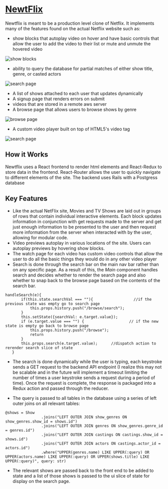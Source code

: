 # [NewtFlix](http://newtflix.herokuapp.com "NewtFlix")

Newtflix is meant to be a production level clone of Netflix. It implements many of the features found on the actual Netflix website such as:
* show blocks that autoplay video on hover and have basic controls that allow the user to add the video to their list or mute and unmute the hovered video

![show blocks](screenshots/show_block_gif.gif)
* ability to query the database for partial matches of either show title, genre, or casted actors

![search page](screenshots/search_gif.gif)
* A list of shows attached to each user that updates dynamically
* A signup page that renders errors on submit
* videos that are stored in a remote aws server
* A browse page that allows users to browse shows by genre

![browse page](screenshots/browse_page_gif.gif)

* A custom video player built on top of HTML5's video tag

![search page](screenshots/watch_gif.gif)

## How it Works
Newtflix uses a React frontend to render html elements and React-Redux to store data in the frontend. React-Router allows the user to quickly navigate to different elements of the site. The backend uses Rails with a Postgress database

## Key Features
 * Like the actual NetFlix site, Movies and TV Shows are laid out in groups of rows that contain individual interactive elements. Each block updates information in conjunction with get requests made to the server and get just enough information to be presented to the user and then request more information from the server when interacted with by the user, allowing for modular code.
 * Video previews autoplay in various locations of the site. Users can autoplay previews by hovering show blocks.
 * The watch page for each video has custom video controls that allow the user to do all the basic things they would do in any other video player
 * Search is done through the search bar on the main nav bar rather than on any specific page. As a result of this, the *Main* component handles search and decides whether to render the search page and also whether to snap back to the browse page based on the contents of the search bar.
 ```
 handleSearch(e){
        if(this.state.searchVal === ""){                  //if the previous state was empty go to search page
            this.props.history.push("/browse/search");
        }
        this.setState({searchVal: e.target.value});
        if (e.target.value === "") {                    // if the new state is empty go back to browse page
            this.props.history.push("/browse");
            return
        }
        this.props.search(e.target.value);      //dispatch action to rerender search slice of state
    }
```
* The search is done dynamically while the user is typing, each keystroke sends a GET request to the backend API endpoint (I realize this may not be scalable and in the future will implement a timeout limiting the number of times a user keystroke sends a request during a period of time). Once the request is complete, the response is packaged into a Redux action and passed through the reducer.

* The query is passed to all tables in the database using a series of left outer joins on all relevant tables:
```
@shows = Show
                .joins("LEFT OUTER JOIN show_genres ON show_genres.show_id = shows.id")
                .joins("LEFT OUTER JOIN genres ON show_genres.genre_id = genres.id")
                .joins("LEFT OUTER JOIN castings ON castings.show_id = shows.id")
                .joins("LEFT OUTER JOIN actors ON castings.actor_id = actors.id")
                .where("UPPER(genres.name) LIKE UPPER(:query) OR UPPER(actors.name) LIKE UPPER(:query) OR UPPER(shows.title) LIKE UPPER(:query)", query: str)
```
* The relevant shows are passed back to the front end to be added to state and a list of those shows is passed to the ui slice of state for display on the search page.
